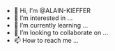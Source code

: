 - 👋 Hi, I’m @ALAIN-KIEFFER
- 👀 I’m interested in ...
- 🌱 I’m currently learning ...
- 💞️ I’m looking to collaborate on ...
- 📫 How to reach me ...

<!---
ALAIN-KIEFFER/ALAIN-KIEFFER is a ✨ special ✨ repository because its `README.md` (this file) appears on your GitHub profile.
You can click the Preview link to take a look at your changes.
--->
